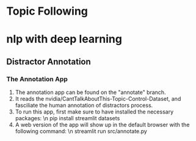 # Topic Following
# nlp with deep learning

## Distractor Annotation

### The Annotation App

1. The annotation app can be found on the "annotate" branch. 
2. It reads the nvidia/CantTalkAboutThis-Topic-Control-Dataset, and fasciliate the human annotation of distractors process.
3. To run this app, first make sure to have installed the necessary packages: 
                      \n pip install streamlit datasets
4. A web version of the app will show up in the default browser with the following command: 
                      \n streamlit run src/annotate.py

